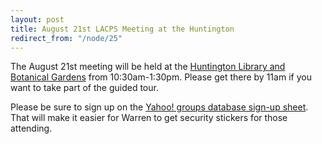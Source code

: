 ```yaml
---
layout: post
title: August 21st LACPS Meeting at the Huntington
redirect_from: "/node/25"
---
```


<div class="field field-name-body field-type-text-with-summary field-label-hidden"><div class="field-items"><div class="field-item even"><p>The August 21st meeting will be held at the <a href="http://www.huntington.org">Huntington Library and Botanical Gardens</a> from 10:30am-1:30pm. Please get there by 11am if you want to take part of the guided tour.</p>
<p>Please be sure to sign up on the <a href="http://tech.groups.yahoo.com/group/LACPS/database?method=reportRows&amp;tbl=1">Yahoo! groups database sign-up sheet</a>. That will make it easier for Warren to get security stickers for those attending.</p>
</div></div></div>
